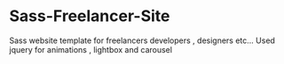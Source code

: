 # Sass-Freelancer-Site
Sass website template for freelancers developers , designers etc...
Used jquery for animations , lightbox and carousel

